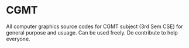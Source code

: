 # CGMT
All  computer graphics source codes for CGMT subject (3rd Sem CSE) for general purpose and usuage.
Can be used freely.
Do contribute to help everyone. 
